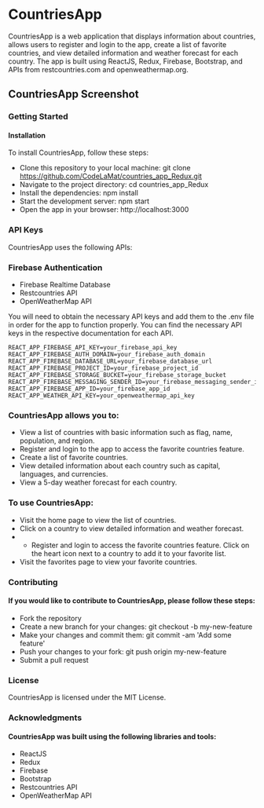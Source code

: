 # CountriesApp

CountriesApp is a web application that displays information about countries, allows users to register and login to the app, create a list of favorite countries, and view detailed information and weather forecast for each country. The app is built using ReactJS, Redux, Firebase, Bootstrap, and APIs from restcountries.com and openweathermap.org.

## CountriesApp Screenshot

### Getting Started

#### Installation

To install CountriesApp, follow these steps:

- Clone this repository to your local machine: git clone https://github.com/CodeLaMat/countries_app_Redux.git
- Navigate to the project directory: cd countries_app_Redux
- Install the dependencies: npm install
- Start the development server: npm start
- Open the app in your browser: http://localhost:3000

### API Keys

CountriesApp uses the following APIs:

### Firebase Authentication

- Firebase Realtime Database
- Restcountries API
- OpenWeatherMap API

You will need to obtain the necessary API keys and add them to the .env file in order for the app to function properly. You can find the necessary API keys in the respective documentation for each API.

```
REACT_APP_FIREBASE_API_KEY=your_firebase_api_key
REACT_APP_FIREBASE_AUTH_DOMAIN=your_firebase_auth_domain
REACT_APP_FIREBASE_DATABASE_URL=your_firebase_database_url
REACT_APP_FIREBASE_PROJECT_ID=your_firebase_project_id
REACT_APP_FIREBASE_STORAGE_BUCKET=your_firebase_storage_bucket
REACT_APP_FIREBASE_MESSAGING_SENDER_ID=your_firebase_messaging_sender_id
REACT_APP_FIREBASE_APP_ID=your_firebase_app_id
REACT_APP_WEATHER_API_KEY=your_openweathermap_api_key

```

### CountriesApp allows you to:

- View a list of countries with basic information such as flag, name, population, and region.
- Register and login to the app to access the favorite countries feature.
- Create a list of favorite countries.
- View detailed information about each country such as capital, languages, and currencies.
- View a 5-day weather forecast for each country.

### To use CountriesApp:

- Visit the home page to view the list of countries.
- Click on a country to view detailed information and weather forecast.
- - Register and login to access the favorite countries feature.
    Click on the heart icon next to a country to add it to your favorite list.
- Visit the favorites page to view your favorite countries.

### Contributing

#### If you would like to contribute to CountriesApp, please follow these steps:

- Fork the repository
- Create a new branch for your changes: git checkout -b my-new-feature
- Make your changes and commit them: git commit -am 'Add some feature'
- Push your changes to your fork: git push origin my-new-feature
- Submit a pull request

### License

CountriesApp is licensed under the MIT License.

### Acknowledgments

#### CountriesApp was built using the following libraries and tools:

- ReactJS
- Redux
- Firebase
- Bootstrap
- Restcountries API
- OpenWeatherMap API
